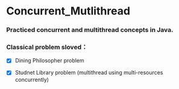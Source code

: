 # Concurrent_Mutlithread
### Practiced concurrent and multithread concepts in Java.
### Classical problem sloved： 
- [X] Dining Philosopher problem
- [X] Studnet Library problem (multithread using multi-resources concurrently)
 

